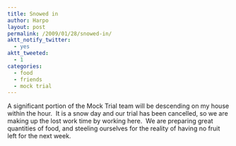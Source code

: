 ```yaml
---
title: Snowed in
author: Harpo
layout: post
permalink: /2009/01/28/snowed-in/
aktt_notify_twitter:
  - yes
aktt_tweeted:
  - 1
categories:
  - food
  - friends
  - mock trial
---
```

A significant portion of the Mock Trial team will be descending on my house within the hour.  It is a snow day and our trial has been cancelled, so we are making up the lost work time by working here.  We are preparing great quantities of food, and steeling ourselves for the reality of having no fruit left for the next week.
